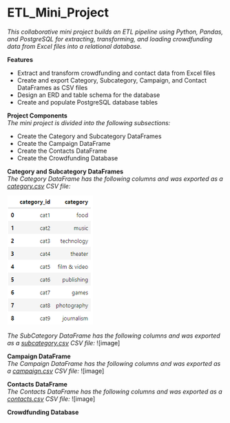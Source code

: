 # ETL_Mini_Project
*This collaborative mini project builds an ETL pipeline using Python, Pandas, and PostgreSQL for extracting, transforming, and loading crowdfunding data from Excel files into a relational database.*

**Features**
* Extract and transform crowdfunding and contact data from Excel files
* Create and export Category, Subcategory, Campaign, and Contact DataFrames as CSV files
* Design an ERD and table schema for the database
* Create and populate PostgreSQL database tables

**Project Components**<br>
*The mini project is divided into the following subsections:*
* Create the Category and Subcategory DataFrames
* Create the Campaign DataFrame
* Create the Contacts DataFrame
* Create the Crowdfunding Database

**Category and Subcategory DataFrames**<br>
*The Category DataFrame has the following columns and was exported as a [category.csv](Resources/category.csv) CSV file:*

![image](https://github.com/RachaelCaldwell/Crowdfunding_ETL/blob/main/Images/category_df.png?raw=true)

*The SubCategory DataFrame has the following columns and was exported as a [subcategory.csv](Resources/subcategory.csv) CSV file:*
![image]


**Campaign DataFrame**<br>
*The Campaign DataFrame has the following columns and was exported as a [campaign.csv](Resources/campaign.csv) CSV file:*
![image]

**Contacts DataFrame**<br>
*The Contacts DataFrame has the following columns and was exported as a [contacts.csv](Resources/contacts.csv) CSV file:*
![image]

**Crowdfunding Database**<br>
